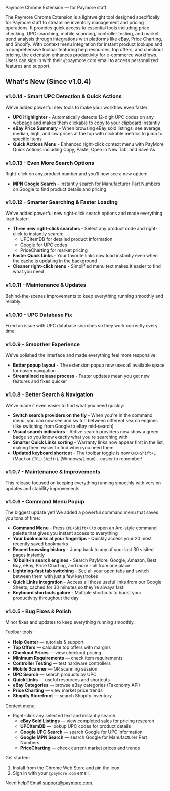 Paymore Chrome Extension — for Paymore staff

The Paymore Chrome Extension is a lightweight tool designed specifically for Paymore staff to streamline inventory management and pricing operations. It provides quick access to essential tools including price checking, UPC searching, mobile scanning, controller testing, and market trend analysis through integrations with platforms like eBay, Price Charting, and Shopify. With context menu integration for instant product lookups and a comprehensive toolbar featuring help resources, top offers, and checkout pricing, the extension enhances productivity for e-commerce workflows. Users can sign in with their @paymore.com email to access personalized features and support.

## What's New (Since v1.0.4)

### v1.0.14 - Smart UPC Detection & Quick Actions

We've added powerful new tools to make your workflow even faster:

- **UPC Highlighter** - Automatically detects 12-digit UPC codes on any webpage and makes them clickable to copy to your clipboard instantly
- **eBay Price Summary** - When browsing eBay sold listings, see average, median, high, and low prices at the top with clickable metrics to jump to specific items
- **Quick Actions Menu** - Enhanced right-click context menu with PayMore Quick Actions including Copy, Paste, Open in New Tab, and Save As

### v1.0.13 - Even More Search Options

Right-click on any product number and you'll now see a new option:

- **MPN Google Search** - Instantly search for Manufacturer Part Numbers on Google to find product details and pricing

### v1.0.12 - Smarter Searching & Faster Loading

We've added powerful new right-click search options and made everything load faster:

- **Three new right-click searches** - Select any product code and right-click to instantly search:
  - UPCItemDB for detailed product information
  - Google for UPC codes
  - PriceCharting for market pricing
- **Faster Quick Links** - Your favorite links now load instantly even when the cache is updating in the background
- **Cleaner right-click menu** - Simplified menu text makes it easier to find what you need

### v1.0.11 - Maintenance & Updates

Behind-the-scenes improvements to keep everything running smoothly and reliably.

### v1.0.10 - UPC Database Fix

Fixed an issue with UPC database searches so they work correctly every time.

### v1.0.9 - Smoother Experience

We've polished the interface and made everything feel more responsive:

- **Better popup layout** - The extension popup now uses all available space for easier navigation
- **Streamlined release process** - Faster updates mean you get new features and fixes quicker

### v1.0.8 - Better Search & Navigation

We've made it even easier to find what you need quickly:

- **Switch search providers on the fly** - When you're in the command menu, you can now see and switch between different search engines (like switching from Google to eBay mid-search)
- **Visual search indicators** - Active search providers now show a green badge so you know exactly what you're searching with
- **Smarter Quick Links sorting** - Warranty links now appear first in the list, making them easier to find when you need them
- **Updated keyboard shortcut** - The toolbar toggle is now `CMD+Shift+L` (Mac) or `CTRL+Shift+L` (Windows/Linux) - easier to remember!

### v1.0.7 - Maintenance & Improvements

This release focused on keeping everything running smoothly with version updates and stability improvements.

### v1.0.6 - Command Menu Popup

The biggest update yet! We added a powerful command menu that saves you tons of time:

- **Command Menu** - Press `CMD+Shift+K` to open an Arc-style command palette that gives you instant access to everything
- **Your bookmarks at your fingertips** - Quickly access your 20 most recently saved bookmarks
- **Recent browsing history** - Jump back to any of your last 30 visited pages instantly
- **10 built-in search engines** - Search PayMore, Google, Amazon, Best Buy, eBay, Price Charting, and more - all from one place
- **Lightning-fast tab switching** - See all your open tabs and switch between them with just a few keystrokes
- **Quick Links integration** - Access all those useful links from our Google Sheets, cached for 30 minutes so they're always fast
- **Keyboard shortcuts galore** - Multiple shortcuts to boost your productivity throughout the day

### v1.0.5 - Bug Fixes & Polish

Minor fixes and updates to keep everything running smoothly.

Toolbar tools:

- **Help Center** — tutorials & support
- **Top Offers** — calculate top offers with margins
- **Checkout Prices** — view checkout pricing
- **Minimum Requirements** — check item requirements
- **Controller Testing** — test hardware controllers
- **Mobile Scanner** — QR scanning session
- **UPC Search** — search products by UPC
- **Quick Links** — useful resources and shortcuts
- **eBay Categories** — browse eBay categories (Taxonomy API)
- **Price Charting** — view market price trends
- **Shopify Storefront** — search Shopify inventory

Context menu:

- Right-click any selected text and instantly search:
  - **eBay Sold Listings** — view completed sales for pricing research
  - **UPCItemDB** — lookup UPC codes for product details
  - **Google UPC Search** — search Google for UPC information
  - **Google MPN Search** — search Google for Manufacturer Part Numbers
  - **PriceCharting** — check current market prices and trends

Get started:

1. Install from the Chrome Web Store and pin the icon.
2. Sign in with your `@paymore.com` email.

Need help? Email support@paymore.com.
